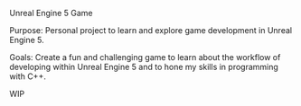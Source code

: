 Unreal Engine 5 Game

Purpose:
Personal project to learn and explore game development in Unreal Engine 5.

Goals:
Create a fun and challenging game to learn about the workflow of developing within Unreal 
Engine 5 and to hone my skills in programming with C++.

WIP
